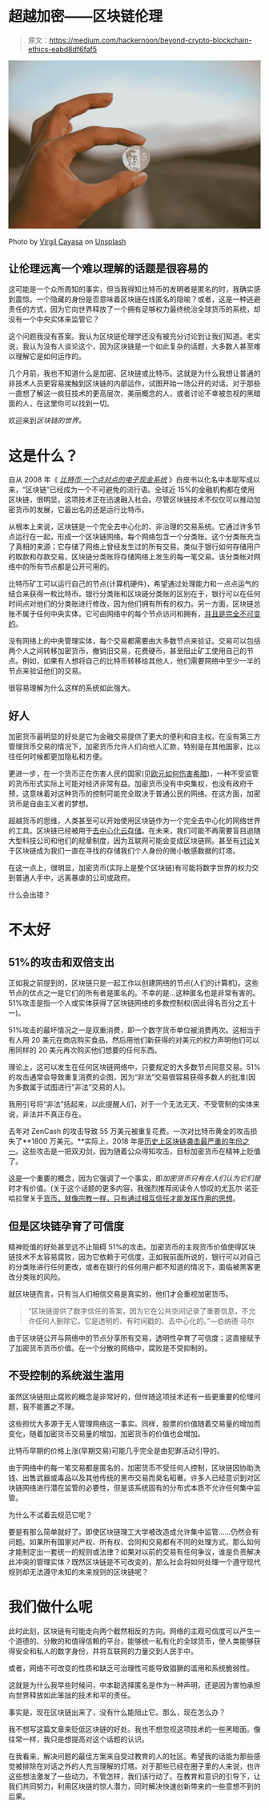 # 超越加密——区块链伦理

> 原文：<https://medium.com/hackernoon/beyond-crypto-blockchain-ethics-eabd8df6faf5>

![](img/cf5b0d8fc0944ea16877551cb84bb156.png)

Photo by [Virgil Cayasa](https://unsplash.com/@virgilcayasa?utm_source=medium&utm_medium=referral) on [Unsplash](https://unsplash.com?utm_source=medium&utm_medium=referral)

## 让伦理远离一个难以理解的话题是很容易的

这可能是一个众所周知的事实，但当我得知比特币的发明者是匿名的时，我确实感到震惊。一个隐藏的身份是否意味着区块链在线匿名的隐喻？或者，这是一种逃避责任的方式，因为它向世界释放了一个拥有足够权力最终统治全球货币的系统，却没有一个中央实体来监管它？

这个问题我没有答案。我认为区块链伦理学还没有被充分讨论到让我们知道。老实说，我认为没有人谈论这个，因为区块链是一个如此复杂的话题，大多数人甚至难以理解它是如何运作的。

几个月前，我也不知道什么是加密、区块链或比特币。这就是为什么我想让普通的非技术人员更容易接触到区块链的内部运作，试图开始一场公开的对话。对于那些一直想了解这一疯狂技术的更高层次、美丽概念的人，或者讨论不幸被忽视的黑暗面的人，在这里你可以找到一切。

欢迎来到*区块链的世界。*

# 这是什么？

自从 2008 年《 [*比特币:一个点对点的电子现金系统*](https://bitcoin.org/bitcoin.pdf) 》白皮书以化名中本聪写成以来，“区块链”已经成为一个不可避免的流行语。全球近 15%的金融机构都在使用区块链，很明显，这项技术正在迅速融入社会。尽管区块链技术不仅仅可以推动加密货币的发展，它最出名的还是运行比特币。

从根本上来说，区块链是一个完全去中心化的、非治理的交易系统。它通过许多节点运行在一起，形成一个区块链网络。每个网络包含一个分类账。这个分类账充当了真相的来源；它存储了网络上曾经发生过的所有交易。类似于银行如何存储用户的取款和存款交易，区块链分类账将存储网络上发生的每一笔交易。该分类帐对网络中的所有节点都是公开可用的。

比特币矿工可以运行自己的节点(计算机硬件)，希望通过处理能力和一点点运气的结合来获得一枚比特币。银行分类账和区块链分类账的区别在于，银行可以在任何时间点对他们的分类账进行修改，因为他们拥有所有的权力。另一方面，区块链总账不属于任何中央实体。它可由网络中的每个节点访问和拥有，[并且是完全不可变的](https://blocksdecoded.com/what-is-blockchain/)。

没有网络上的中央管理实体，每个交易都需要由大多数节点来验证。交易可以包括两个人之间转移加密货币，撤销旧交易，花费硬币，甚至阻止矿工使用自己的节点。例如，如果有人想将自己的比特币转移给其他人，他们需要网络中至少一半的节点来验证他们的交易。

很容易理解为什么这样的系统如此强大。

## 好人

加密货币最明显的好处是它为金融交易提供了更大的便利和自主权。在没有第三方管理货币交易的情况下，加密货币允许人们向他人汇款，特别是在其他国家，比以往任何时候都更加隐私和方便。

更进一步，在一个货币正在伤害人民的国家(见[欧元如何伤害希腊](https://www.washingtonpost.com/news/wonk/wp/2018/04/26/greeces-economic-crisis-is-over-only-if-you-dont-live-there/?noredirect=on&utm_term=.4ddefe7999f8))，一种不受监管的货币形式实际上可能对经济非常有益。加密货币没有中央集权，也没有政府干预，这意味着对这种货币的控制可能完全取决于普通公民的网络。在这方面，加密货币是自由主义者的梦想。

超越货币的思维，人类甚至可以开始使用区块链作为一个完全去中心化的网络世界的工具。区块链已经被用于[去中心化云存储](https://storj.io/)。在未来，我们可能不再需要盲目追随大型科技公司和他们的规章制度，因为互联网可能会变成区块链网。甚至有[讨论](/crypto-oracle/blockchain-securing-trust-identity-20eb0f05eead)关于区块链成为我们一直在寻找的存储我们个人身份的微小敏感数据的灯塔。

在这一点上，很明显，加密货币(实际上是整个区块链)有可能将数字世界的权力交到普通人手中，远离暴虐的公司或政府。

什么会出错？

# 不太好

## 51%的攻击和双倍支出

正如我之前提到的，区块链只是一起工作以创建网络的节点(人们的计算机)。这些节点的优点之一是它们的所有者是匿名的。不幸的是…这种匿名也是非常有害的。51%攻击是指一个人或实体获得了区块链网络的多数控制权(因此得名百分之五十一)。

51%攻击的最坏情况之一是双重消费，即一个数字货币单位被消费两次。这相当于有人用 20 美元在商店购买食品，然后用他们新获得的对美元的权力声明他们可以用同样的 20 美元再次购买他们想要的任何东西。

理论上，这可以发生在任何区块链网络中，只要规定的大多数节点同意交易。51%的攻击通常会导致重复消费的企图，因为“非法”交易很容易获得多数人的批准(因为多数属于试图进行“非法”交易的人)。

我用引号将“非法”括起来，以此提醒人们，对于一个无法无天、不受管制的实体来说，非法并不真正存在。

去年对 ZenCash 的攻击导致 55 万美元被重复花费。一次对比特币黄金的攻击损失了**1800 万美元。**实际上，2018 年是[历史上区块链袭击最严重的年份之一](https://unhashed.com/cryptocurrency-news/five-successful-51-attacks-earned-hackers-20-million-2018/)。这些攻击是一把双刃剑，因为随着公众得知攻击，目标加密货币在精神上贬值了。

这是一个重要的概念，因为它强调了一个事实，即*加密货币只有在人们认为它们是*时才有价值。(关于这个话题的更多内容，我强烈推荐阅读令人惊叹的尤瓦尔·诺亚·哈拉里关于[货币，就像宗教一样，只有通过相互信任才能发挥作用的思想](https://www.ynharari.com/topic/money-and-politics/)。

## 但是区块链孕育了可信度

精神贬值的好处甚至远不止阻碍 51%的攻击。加密货币的主观货币价值使得区块链技术不太容易腐败，因为它依赖于可信度。正如我前面所说的，银行可以对自己的分类账进行任何更改，或者在银行的任何用户都不知道的情况下，面临被黑客更改分类账的风险。

就区块链而言，只有当人们相信交易是真实的，他们才会重视加密货币。

> “区块链提供了数字信任的答案，因为它在公共空间记录了重要信息，不允许任何人删除它。它是透明的、有时间戳的、去中心化的。”—伯纳德·马尔

由于区块链公开与网络中的节点分享所有交易，透明性孕育了可信度；这直接赋予了加密货币货币价值。在一个分散的网络中，腐败是不受抑制的。

## 不受控制的系统滋生滥用

虽然区块链阻止腐败的概念是非常好的，但伴随这项技术还有一些更重要的伦理问题，我不能置之不理。

这些担忧大多源于无人管理网络这一事实。同样，股票的价值随着交易量的增加而变化，随着加密货币交易量的增加，加密货币的价值也会增加。

比特币早期的价格上涨(早期交易)可能几乎完全是由犯罪活动引导的。

由于网络中的每一笔交易都是匿名的，加密货币不受任何人控制，区块链因协助洗钱、出售武器或毒品以及其他传统的黑市交易而臭名昭著。许多人已经意识到对区块链网络进行潜在监管的必要性，但是该系统固有的分布式本质不允许任何集中监管。

为什么不试着去规范它呢？

要是有那么简单就好了。即使区块链理工大学被改造成允许集中监管……仍然会有问题。如果所有国家对产权、所有权、合同和交易都有不同的处理方式，那么如何才能制定出一套统一的规则或法律？如果对以前的交易有任何争议，谁是负责解决此冲突的管理实体？既然区块链是不可改变的，那么社会将如何处理一个遵守现代规则却无法遵守未知的未来规则的区块链呢？

# 我们做什么呢

此时此刻，区块链有可能走向两个截然相反的方向。网络的主观可信度可以产生一个道德的、分散的和值得信赖的平台，能够统一私有化的全球货币，使人类能够获得安全和私人的数字身份，并将互联网的力量交到人民手中。

或者，网络不可改变的性质和缺乏可治理性可能导致猖獗的滥用和系统脆弱性。

这就是为什么我早些时候问，中本聪选择匿名是作为一种声明，还是因为害怕承担向世界释放如此笨拙的技术和平的责任。

事实是，现在区块链出来了，没有什么能阻止它。那么，现在怎么办？

我不想写这篇文章来贬低区块链的好处。我也不想忽视这项技术的一些黑暗面。像往常一样，我只是想提高对这个话题的认识。

在我看来，解决问题的最佳方案来自受过教育的人的社区。希望我的话能为那些感觉被排除在对话之外的人充当理解的灯塔。对于那些已经在圈子里的人来说，也许这些想法激发了一些动力。不管怎样，我们该行动了。在教育和意识的引导下，让我们共同努力，利用区块链的惊人潜力，同时解决快速创新带来的一些意想不到的后果。